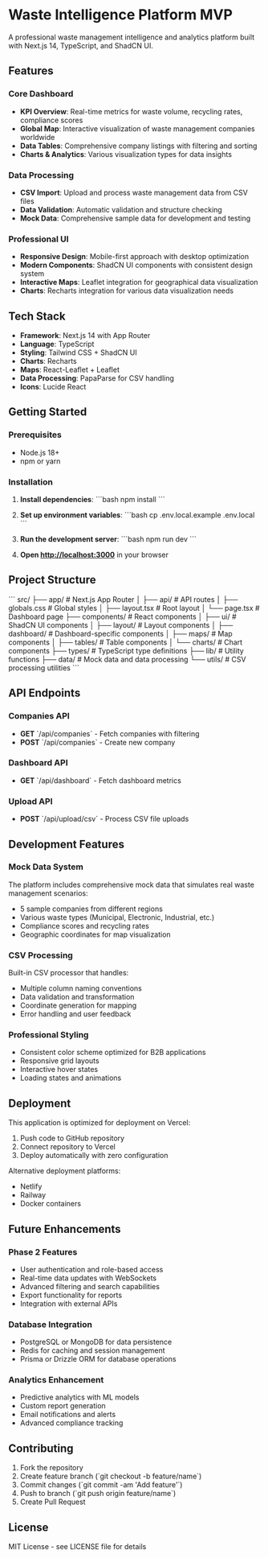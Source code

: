 # Waste Intelligence Platform MVP

A professional waste management intelligence and analytics platform built with Next.js 14, TypeScript, and ShadCN UI.

## Features

### Core Dashboard
- **KPI Overview**: Real-time metrics for waste volume, recycling rates, compliance scores
- **Global Map**: Interactive visualization of waste management companies worldwide
- **Data Tables**: Comprehensive company listings with filtering and sorting
- **Charts & Analytics**: Various visualization types for data insights

### Data Processing
- **CSV Import**: Upload and process waste management data from CSV files
- **Data Validation**: Automatic validation and structure checking
- **Mock Data**: Comprehensive sample data for development and testing

### Professional UI
- **Responsive Design**: Mobile-first approach with desktop optimization
- **Modern Components**: ShadCN UI components with consistent design system
- **Interactive Maps**: Leaflet integration for geographical data visualization
- **Charts**: Recharts integration for various data visualization needs

## Tech Stack

- **Framework**: Next.js 14 with App Router
- **Language**: TypeScript
- **Styling**: Tailwind CSS + ShadCN UI
- **Charts**: Recharts
- **Maps**: React-Leaflet + Leaflet
- **Data Processing**: PapaParse for CSV handling
- **Icons**: Lucide React

## Getting Started

### Prerequisites
- Node.js 18+ 
- npm or yarn

### Installation

1. **Install dependencies**:
   \`\`\`bash
   npm install
   \`\`\`

2. **Set up environment variables**:
   \`\`\`bash
   cp .env.local.example .env.local
   \`\`\`

3. **Run the development server**:
   \`\`\`bash
   npm run dev
   \`\`\`

4. **Open [http://localhost:3000](http://localhost:3000)** in your browser

## Project Structure

\`\`\`
src/
├── app/                 # Next.js App Router
│   ├── api/            # API routes
│   ├── globals.css     # Global styles
│   ├── layout.tsx      # Root layout
│   └── page.tsx        # Dashboard page
├── components/         # React components
│   ├── ui/            # ShadCN UI components
│   ├── layout/        # Layout components
│   ├── dashboard/     # Dashboard-specific components
│   ├── maps/          # Map components
│   ├── tables/        # Table components
│   └── charts/        # Chart components
├── types/             # TypeScript type definitions
├── lib/               # Utility functions
├── data/              # Mock data and data processing
└── utils/             # CSV processing utilities
\`\`\`

## API Endpoints

### Companies API
- **GET** \`/api/companies\` - Fetch companies with filtering
- **POST** \`/api/companies\` - Create new company

### Dashboard API  
- **GET** \`/api/dashboard\` - Fetch dashboard metrics

### Upload API
- **POST** \`/api/upload/csv\` - Process CSV file uploads

## Development Features

### Mock Data System
The platform includes comprehensive mock data that simulates real waste management scenarios:
- 5 sample companies from different regions
- Various waste types (Municipal, Electronic, Industrial, etc.)
- Compliance scores and recycling rates
- Geographic coordinates for map visualization

### CSV Processing
Built-in CSV processor that handles:
- Multiple column naming conventions
- Data validation and transformation
- Coordinate generation for mapping
- Error handling and user feedback

### Professional Styling
- Consistent color scheme optimized for B2B applications
- Responsive grid layouts
- Interactive hover states
- Loading states and animations

## Deployment

This application is optimized for deployment on Vercel:

1. Push code to GitHub repository
2. Connect repository to Vercel
3. Deploy automatically with zero configuration

Alternative deployment platforms:
- Netlify
- Railway
- Docker containers

## Future Enhancements

### Phase 2 Features
- User authentication and role-based access
- Real-time data updates with WebSockets
- Advanced filtering and search capabilities
- Export functionality for reports
- Integration with external APIs

### Database Integration
- PostgreSQL or MongoDB for data persistence  
- Redis for caching and session management
- Prisma or Drizzle ORM for database operations

### Analytics Enhancement
- Predictive analytics with ML models
- Custom report generation
- Email notifications and alerts
- Advanced compliance tracking

## Contributing

1. Fork the repository
2. Create feature branch (\`git checkout -b feature/name\`)
3. Commit changes (\`git commit -am 'Add feature'\`)
4. Push to branch (\`git push origin feature/name\`)
5. Create Pull Request

## License

MIT License - see LICENSE file for details